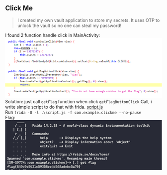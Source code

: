 ## Click Me
> I created my own vault application to store my secrets. It uses OTP to unlock the vault so no one can steal my password!

I found 2 function handle click in MainActivity: ![Alt text](mainactivity.png?raw=true "mainactivity.png")  
Solution: just call `getFlag` function when click `getFlagButtonClick` Call, i write simple script to do that with frida. [script.js](script.js?raw=true)  
Run `frida -U -l .\script.js -f com.example.clickme --no-pause`  
Flag:  
![Alt text](flag.png?raw=true "Title")  